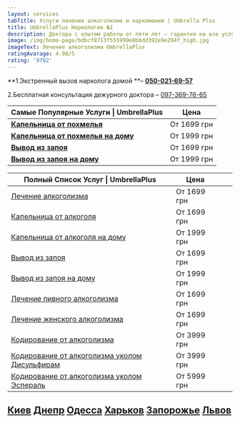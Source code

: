 ```yaml
---
layout: services
tabTitle: Услуги лечения алкоголизма и наркомании | Umbrella Plus
title: UmbrellaPlus Наркология №1
description: Доктора с опытом работы от пяти лет – гарантия на все услуги!
image: /img/home-page/bdbcf8713f555999e0b6dd392e9e294f_high.jpg
imageText: Лечение алкоголизма UmbrellaPlus
ratingAvarage: 4.98/5
rating: '9782'
---
```


**1.Экстренный вызов нарколога домой **–  **[050-021-69-57](tel:0500216957)**

2.Бесплатная консультация дежурного доктора –  [097-369-76-65](tel:0973697665)

| Самые Популярные Услуги \| UmbrellaPlus                                          | Цена        |
| -------------------------------------------------------------------------------- | ----------- |
| **[Капельница от похмелья](kapelnica-ot-alkogolia-UmbrellaPlus)**                | От 1699 грн |
| **[Капельница от похмелья на дому](Kapelnica_ot_alkogola_na_domy_UmbrellaPlus)** | От 1999 грн |
| **[Вывод из запоя ](Vivod-iz-zapoia-UmbrellaPlus)**                              | От 1699 грн |
| **[Вывод из запоя на дому](Vivod-iz-zapoia-na-domy-UmbrellaPlus)**               | От 1999 грн |

| Полный Список Услуг \| UmbrellaPlus                                                             | Цена        |   |   |
| ----------------------------------------------------------------------------------------------- | ----------- | - | - |
| [Лечение алкоголизма](lechenie-alkogolizma)                                                     | От 1699 грн |   |   |
| [Капельница от алкоголя](kapelnica-ot-alkogolia-UmbrellaPlus)                                   | От 1699 грн |   |   |
| [Капельница от алкоголя на дому](Kapelnica_ot_alkogola_na_domy_UmbrellaPlus)                    | От 1999 грн |   |   |
| [Вывод из запоя](Vivod-iz-zapoia-UmbrellaPlus)                                                  | От 1699 грн |   |   |
| [Вывод из запоя на дому](Vivod-iz-zapoia-na-domy-UmbrellaPlus)                                  | От 1999 грн |   |   |
| [Лечение пивного алкоголизма](lechenie-pivnogo-alkogolizma-UmbrellaPlus)                        | От 1699 грн |   |   |
| [Лечение женского алкоголизма](lechenie-jenskogo-alkogolizma-umbrellaplus)                      | От 1699 грн |   |   |
| [Кодирование от алкоголизма](kodirovka-ot-alkogolia-umbrellaplus)                               | От 3999 грн |   |   |
| [Кодирование от алкоголизма уколом Дисульфирам](kodirovka-ot-alkogolia-disulfiram-umbrellaplus) | От 3999 грн |   |   |
| [Кодирование от алкоголизма уколом Эспераль](kodirovka-ot-alkogolizma-espiarl-umbrellaplus)     | От 5999 грн |   |   |

## [Киев](https://umbrella-plus.com.ua/kiev/) [Днепр](https://umbrella-plus.com.ua/dnepr/) [Одесса](https://umbrella-plus.com.ua/lechenie-alc/) [Харьков](https://umbrella-plus.com.ua/kharkiv/) [Запорожье](https://umbrella-plus.com.ua/zaporozie/) [Львов](https://umbrella-plus.com.ua/lviv/)

